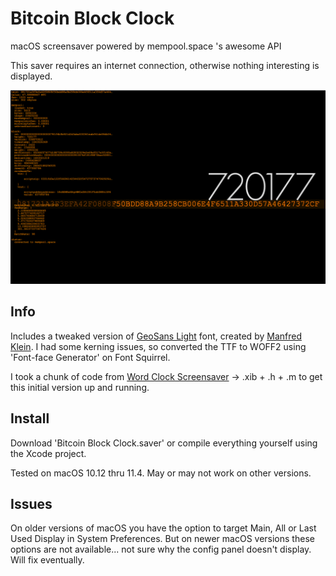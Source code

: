 # Bitcoin Block Clock
macOS screensaver powered by mempool.space 's awesome API

This saver requires an internet connection, otherwise nothing interesting is displayed.

![screenshot png](screenshot.png)

## Info

Includes a tweaked version of [GeoSans Light](https://www.dafont.com/geo-sans-light.font) font, created by [Manfred Klein](https://www.fontzillion.com/fonts/manfred-klein/geo-sans-light). I had some kerning issues, so converted the TTF to WOFF2 using 'Font-face Generator' on Font Squirrel.

I took a chunk of code from [Word Clock Screensaver](https://github.com/chrstphrknwtn/word-clock/) -> .xib + .h + .m to get this initial version up and running.

## Install

Download 'Bitcoin Block Clock.saver' or compile everything yourself using the Xcode project. 

Tested on macOS 10.12 thru 11.4. May or may not work on other versions. 


## Issues

On older versions of macOS you have the option to target Main, All or Last Used Display in System Preferences. But on newer macOS versions these options are not available... not sure why the config panel doesn't display. Will fix eventually.
